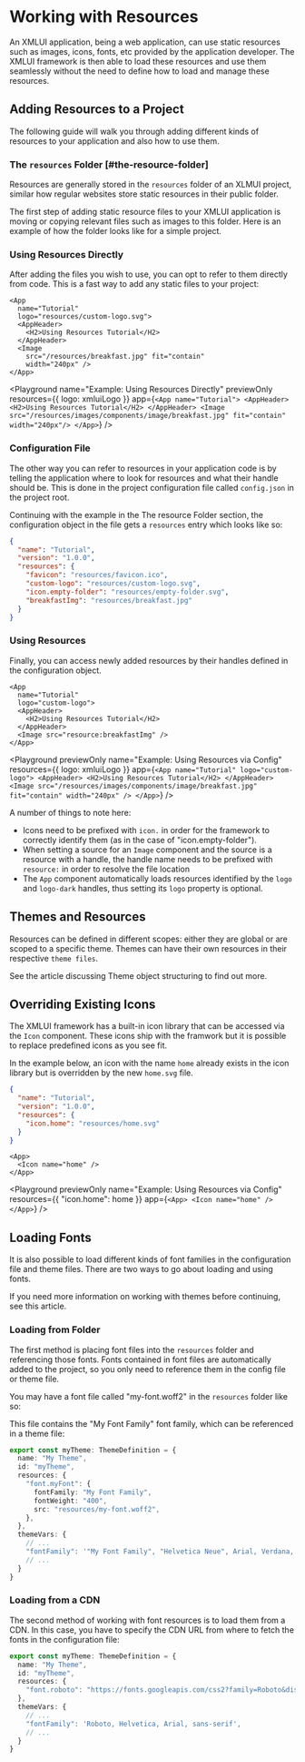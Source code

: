 # Working with Resources

An XMLUI application, being a web application, can use static resources such as images, icons, fonts, etc provided by the application developer.
The XMLUI framework is then able to load these resources and use them seamlessly without the need to define how to load and manage these resources.

## Adding Resources to a Project

The following guide will walk you through adding different kinds of resources to your application and also how to use them.

### The `resources` Folder [#the-resource-folder]

Resources are generally stored in the `resources` folder of an XLMUI project, similar how regular websites store static resources in their public folder.

The first step of adding static resource files to your XMLUI application is moving or copying relevant files such as images to this folder.
Here is an example of how the folder looks like for a simple project.

<FileTree>
  <FileTree.Folder name="resources" defaultOpen>
    <FileTree.File name="favicon.ico" />
    <FileTree.File name="custom-logo.svg" />
    <FileTree.File name="empty-folder.svg" />
    <FileTree.File name="hero-img.jpg" />
    <FileTree.File name="my-font.woff2" />
  </FileTree.Folder>
</FileTree>

### Using Resources Directly

After adding the files you wish to use, you can opt to refer to them directly from code.
This is a fast way to add any static files to your project:

```xmlui copy filename="Main.xmlui"
<App
  name="Tutorial"
  logo="resources/custom-logo.svg">
  <AppHeader>
    <H2>Using Resources Tutorial</H2>
  </AppHeader>
  <Image
    src="/resources/breakfast.jpg" fit="contain"
    width="240px" />
</App>
```

<Playground
  name="Example: Using Resources Directly"
  previewOnly
  resources={{ logo: xmluiLogo }}
  app={`
  <App
    name="Tutorial">
    <AppHeader>
      <H2>Using Resources Tutorial</H2>
    </AppHeader>
    <Image src="/resources/images/components/image/breakfast.jpg" fit="contain" width="240px"/>
  </App>
  `}
/>

### Configuration File

The other way you can refer to resources in your application code is by telling the application where to look for resources and what their handle should be.
This is done in the project configuration file called `config.json` in the project root.

Continuing with the example in the <SmartLink href="#the-resource-folder">The resource Folder</SmartLink> section,
the configuration object in the file gets a `resources` entry which looks like so:

```json copy filename="config.json"
{
  "name": "Tutorial",
  "version": "1.0.0",
  "resources": {
    "favicon": "resources/favicon.ico",
    "custom-logo": "resources/custom-logo.svg",
    "icon.empty-folder": "resources/empty-folder.svg",
    "breakfastImg": "resources/breakfast.jpg"
  }
}
```

### Using Resources

Finally, you can access newly added resources by their handles defined in the configuration object.

```xmlui copy filename="Main.xmlui"
<App
  name="Tutorial"
  logo="custom-logo">
  <AppHeader>
    <H2>Using Resources Tutorial</H2>
  </AppHeader>
  <Image src="resource:breakfastImg" />
</App>
```

<Playground
  previewOnly
  name="Example: Using Resources via Config"
  resources={{ logo: xmluiLogo }}
  app={`
  <App
    name="Tutorial"
    logo="custom-logo">
    <AppHeader>
      <H2>Using Resources Tutorial</H2>
    </AppHeader>
    <Image src="/resources/images/components/image/breakfast.jpg" fit="contain" width="240px" />
  </App>
  `}
/>

A number of things to note here:

- Icons need to be prefixed with `icon.` in order for the framework to correctly identify them (as in the case of "icon.empty-folder").
- When setting a source for an `Image` component and the source is a resource with a handle, the handle name needs to be prefixed with `resource:` in order to resolve the file location
- The `App` component automatically loads resources identified by the `logo` and `logo-dark` handles, thus setting its `logo` property is optional.

## Themes and Resources

Resources can be defined in different scopes: either they are global or are scoped to a specific theme.
Themes can have their own resources in their respective `theme files`.

See the article discussing <SmartLink href={THEMES_WHAT_A_THEME_CONTAINS}>Theme object structuring</SmartLink> to find out more.

## Overriding Existing Icons

The XMLUI framework has a built-in icon library that can be accessed via the `Icon` component.
These icons ship with the framwork but it is possible to replace predefined icons as you see fit.

In the example below, an icon with the name `home` already exists in the icon library but is overridden by the new `home.svg` file.

```json copy filename="config.json"
{
  "name": "Tutorial",
  "version": "1.0.0",
  "resources": {
    "icon.home": "resources/home.svg"
  }
}
```

```xmlui copy filename="Main.xmlui"
<App>
  <Icon name="home" />
</App>
```

<Playground
  previewOnly
  name="Example: Using Resources via Config"
  resources={{ "icon.home": home }}
  app={`
  <App>
    <Icon name="home" />
  </App>
  `}
/>

## Loading Fonts

It is also possible to load different kinds of font families in the configuration file and theme files.
There are two ways to go about loading and using fonts.

If you need more information on working with themes before continuing, see <SmartLink href={THEMES}>this article</SmartLink>.

### Loading from Folder

The first method is placing font files into the `resources` folder and referencing those fonts.
Fonts contained in font files are automatically added to the project, so you only need to reference them in the config file or theme file.

You may have a font file called "my-font.woff2" in the `resources` folder like so:

<FileTree>
  <FileTree.Folder name="resources" defaultOpen>
    <FileTree.File name="my-font.woff2" />
  </FileTree.Folder>
</FileTree>

This file contains the "My Font Family" font family, which can be referenced in a theme file:

```ts filename="my-theme.ts" {5-9, 14}
export const myTheme: ThemeDefinition = {
  name: "My Theme",
  id: "myTheme",
  resources: {
    "font.myFont": {
      fontFamily: "My Font Family",
      fontWeight: "400",
      src: "resources/my-font.woff2",
    },
  },
  themeVars: {
    // ...
    "fontFamily": '"My Font Family", "Helvetica Neue", Arial, Verdana, sans-serif',
    // ...
  }
}
```

### Loading from a CDN

The second method of working with font resources is to load them from a CDN.
In this case, you have to specify the CDN URL from where to fetch the fonts in the configuration file:

```ts filename="my-theme.ts" {5, 9}
export const myTheme: ThemeDefinition = {
  name: "My Theme",
  id: "myTheme",
  resources: {
    "font.roboto": "https://fonts.googleapis.com/css2?family=Roboto&display=swap"
  },
  themeVars: {
    // ...
    "fontFamily": 'Roboto, Helvetica, Arial, sans-serif',
    // ...
  }
}
```
